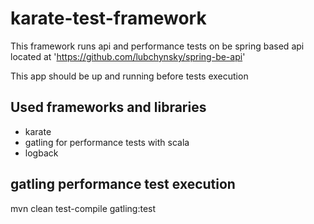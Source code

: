 # karate-test-framework

This framework runs api and performance tests on be spring based api located at 'https://github.com/lubchynsky/spring-be-api'

This app should be up and running before tests execution

## Used frameworks and libraries
- karate
- gatling for performance tests with scala
- logback

## gatling performance test execution

mvn clean test-compile gatling:test